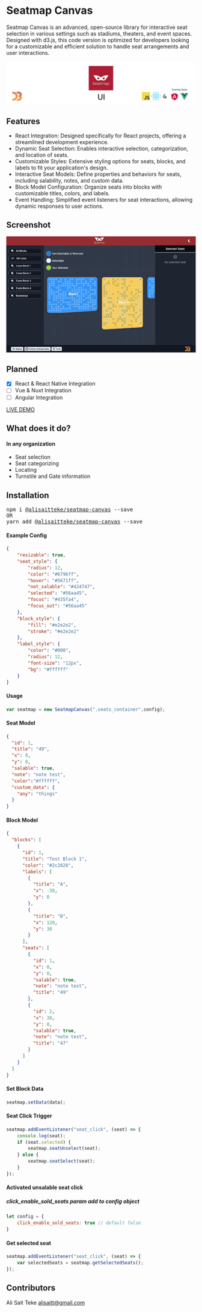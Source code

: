 # Seatmap Canvas
Seatmap Canvas is an advanced, open-source library for interactive seat selection in various settings such as stadiums, theaters, and event spaces. Designed with d3.js, this code version is optimized for developers looking for a customizable and efficient solution to handle seat arrangements and user interactions.

[![LIVE DEMO](assets/banner_ui.png)](https://alisaitteke.github.io/seatmap-canvas)

## Features
* React Integration: Designed specifically for React projects, offering a streamlined development experience.
* Dynamic Seat Selection: Enables interactive selection, categorization, and location of seats.
* Customizable Styles: Extensive styling options for seats, blocks, and labels to fit your application's design.
* Interactive Seat Models: Define properties and behaviors for seats, including salability, notes, and custom data.
* Block Model Configuration: Organize seats into blocks with customizable titles, colors, and labels.
* Event Handling: Simplified event listeners for seat interactions, allowing dynamic responses to user actions.

## Screenshot
[![LIVE DEMO](assets/screenshot_1.png)](https://alisaitteke.github.io/seatmap-canvas)

## Planned
- [x]  React & React Native Integration
- [ ]  Vue & Nuxt Integration
- [ ]  Angular Integration

[LIVE DEMO](https://alisaitteke.github.io/seatmap-canvas/)



## What does it do?
#### In any organization
- Seat selection
- Seat categorizing
- Locating
- Turnstile and Gate information



## Installation

<pre>
npm i <a href="https://npm.pkg.github.com/alisaitteke/seatmap-canvas">@alisaitteke/seatmap-canvas</a> --save
OR
yarn add <a href="https://npm.pkg.github.com/alisaitteke/seatmap-canvas">@alisaitteke/seatmap-canvas</a> --save
</pre>




#### Example Config
```json
{
    "resizable": true,
    "seat_style": {
        "radius": 12,
        "color": "#6796ff",
        "hover": "#5671ff",
        "not_salable": "#424747",
        "selected": "#56aa45",
        "focus": "#435fa4",
        "focus_out": "#56aa45"
    },
    "block_style": {
        "fill": "#e2e2e2",
        "stroke": "#e2e2e2"
    },
    "label_style": {
        "color": "#000",
        "radius": 12,
        "font-size": "12px",
        "bg": "#ffffff"
    }
}

```

#### Usage
```js
var seatmap = new SeatmapCanvas(".seats_container",config);
```

#### Seat Model
```json
{
  "id": 1,
  "title": "49",
  "x": 0,
  "y": 0,
  "salable": true,
  "note": "note test",
  "color":"#ffffff",
  "custom_data": {
    "any": "things"
  }
}
```

#### Block Model
```json
{
  "blocks": [
    {
      "id": 1,
      "title": "Test Block 1",
      "color": "#2c2828",
      "labels": [
        {
          "title": "A",
          "x": -30,
          "y": 0
        },
        {
          "title": "B",
          "x": 120,
          "y": 30
        }
      ],
      "seats": [
        {
          "id": 1,
          "x": 0,
          "y": 0,
          "salable": true,
          "note": "note test",
          "title": "49"
        },
        {
          "id": 2,
          "x": 30,
          "y": 0,
          "salable": true,
          "note": "note test",
          "title": "47"
        }
      ]
    }
  ]
}

```

#### Set Block Data
```js
seatmap.setData(data);
```

#### Seat Click Trigger
```js
seatmap.addEventListener("seat_click", (seat) => {
    console.log(seat);
    if (seat.selected) {
        seatmap.seatUnselect(seat);
    } else {
        seatmap.seatSelect(seat);
    }
});
```

#### Activated unsalable seat click 
##### click_enable_sold_seats param add to config object 
```javascript
let config = {
    click_enable_sold_seats: true // default false
}
```

#### Get selected seat
```javascript
seatmap.addEventListener("seat_click", (seat) => {
    var selectedSeats = seatmap.getSelectedSeats();
});
```
## Contributors
Ali Sait Teke <alisaitt@gmail.com>

